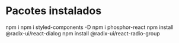 # Pacotes instalados
npm i
npm i styled-components -D
npm i phosphor-react
npm install @radix-ui/react-dialog
npm install @radix-ui/react-radio-group